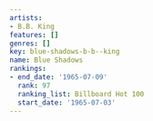 ```yaml
---
artists:
- B.B. King
features: []
genres: []
key: blue-shadows-b-b--king
name: Blue Shadows
rankings:
- end_date: '1965-07-09'
  rank: 97
  ranking_list: Billboard Hot 100
  start_date: '1965-07-03'
---
```



